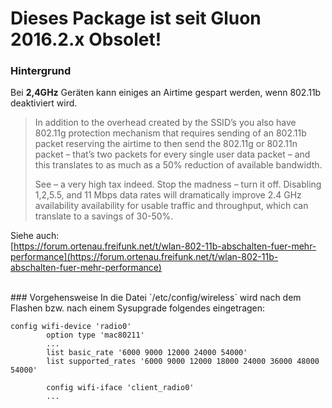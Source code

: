# Dieses Package ist seit Gluon 2016.2.x Obsolet!
### Hintergrund

Bei **2,4GHz** Geräten kann einiges an Airtime gespart werden, wenn 802.11b deaktiviert wird.
  
> In addition to the overhead created by the SSID’s you also have 
> 802.11g protection mechanism that requires sending of an 802.11b packet 
> reserving the airtime to then send the 802.11g or 802.11n packet – 
> that’s two packets for every single user data packet – and this 
> translates to as much as a 50% reduction of available bandwidth.
>    
> See – a very high tax indeed. Stop the madness – turn it off.
> Disabling 1,2,5.5, and 11 Mbps data rates will dramatically improve 2.4 
> GHz availability availability for usable traffic and throughput, which 
> can translate to a savings of 30-50%.    
   
Siehe auch:   
[https://forum.ortenau.freifunk.net/t/wlan-802-11b-abschalten-fuer-mehr-performance](https://forum.ortenau.freifunk.net/t/wlan-802-11b-abschalten-fuer-mehr-performance)

<br>
### Vorgehensweise
In die Datei `/etc/config/wireless` wird nach dem Flashen bzw. nach einem Sysupgrade folgendes eingetragen:

```
config wifi-device 'radio0'
		option type 'mac80211'
		...
		list basic_rate '6000 9000 12000 24000 54000'
		list supported_rates '6000 9000 12000 18000 24000 36000 48000 54000'

		config wifi-iface 'client_radio0'
		...        
```
